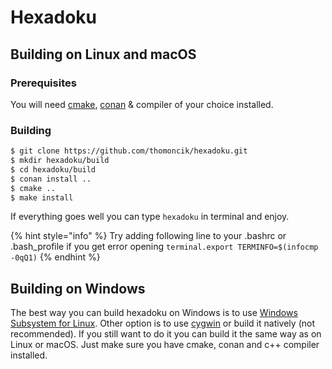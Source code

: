 # Hexadoku

## Building on Linux and macOS

### Prerequisites

You will need [cmake](https://cmake.org), [conan](https://github.com/conan-io/conan) & compiler of your choice installed. 

### Building

```bash
$ git clone https://github.com/thomoncik/hexadoku.git
$ mkdir hexadoku/build
$ cd hexadoku/build
$ conan install ..
$ cmake ..
$ make install
```

If everything goes well you can type `hexadoku` in terminal and enjoy.

{% hint style="info" %}
Try adding following line to your .bashrc or .bash\_profile if you get error opening `terminal.export TERMINFO=$(infocmp -0qQ1)`
{% endhint %}

## Building on Windows

The best way you can build hexadoku on Windows is to use [Windows Subsystem for Linux](https://docs.microsoft.com/pl-pl/windows/wsl/install-win10). Other option is to use [cygwin](https://www.cygwin.com/) or build it natively \(not recommended\). If you still want to do it you can build it the same way as on Linux or macOS. Just make sure you have cmake, conan and c++ compiler installed.

